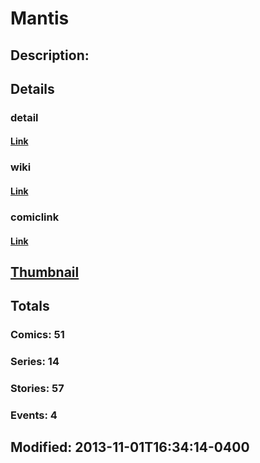 # Mantis
## Description: 
## Details
### detail
#### [Link](http://marvel.com/characters/1366/mantis?utm_campaign=apiRef&utm_source=225578a89fc76f3d20fbffda5d17a88d)
### wiki
#### [Link](http://marvel.com/universe/Mantis?utm_campaign=apiRef&utm_source=225578a89fc76f3d20fbffda5d17a88d)
### comiclink
#### [Link](http://marvel.com/comics/characters/1011026/mantis?utm_campaign=apiRef&utm_source=225578a89fc76f3d20fbffda5d17a88d)
## [Thumbnail](http://i.annihil.us/u/prod/marvel/i/mg/3/20/52740fa12e826.jpg)
## Totals
### Comics: 51
### Series: 14
### Stories: 57
### Events: 4
## Modified: 2013-11-01T16:34:14-0400